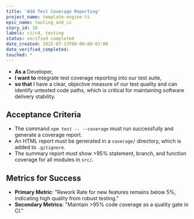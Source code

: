 ```yaml
---
title: 'Add Test Coverage Reporting'
project_name: template-engine-ts
epic_name: tooling_and_ci
story_id: 10
labels: ci/cd, testing
status: verified completed
date_created: 2025-07-13T00:00:00-07:00
date_verified_completed: 
touched: *
---
```


- **As a** Developer,
- **I want to** integrate test coverage reporting into our test suite,
- **so that** I have a clear, objective measure of our test quality and can identify untested code paths, which is critical for maintaining software delivery stability.

## Acceptance Criteria

- The command `npm test -- --coverage` must run successfully and generate a coverage report.
- An HTML report must be generated in a `coverage/` directory, which is added to `.gitignore`.
- The summary report must show >95% statement, branch, and function coverage for all modules in `src/`.

## Metrics for Success

- **Primary Metric**: "Rework Rate for new features remains below 5%, indicating high quality from robust testing."
- **Secondary Metrics**: "Maintain >95% code coverage as a quality gate in CI."
